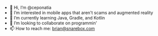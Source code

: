 - 👋 Hi, I’m @ceponatia
- 👀 I’m interested in mobile apps that aren't scams and augmented reality
- 🌱 I’m currently learning Java, Gradle, and Kotlin
- 💞️ I’m looking to collaborate on programmin'
- 📫 How to reach me: brian@snarebox.com

<!---
ceponatia/ceponatia is a ✨ special ✨ repository because its `README.md` (this file) appears on your GitHub profile.
You can click the Preview link to take a look at your changes.
--->
